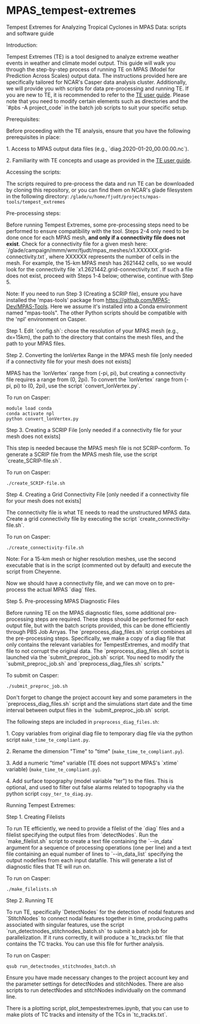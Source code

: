 # MPAS_tempest-extremes
Tempest Extremes for Analyzing Tropical Cyclones in MPAS Data: scripts and software guide 

Introduction:

Tempest Extremes (TE) is a tool designed to analyze extreme weather events in weather and climate model output. This guide will walk you through the step-by-step process of running TE on MPAS (Model for Prediction Across Scales) output data. The instructions provided here are specifically tailored for NCAR's Casper data analysis cluster. Additionally, we will provide you with scripts for data pre-processing and running TE. If you are new to TE, it is recommended to refer to the [TE user guide](https://climate.ucdavis.edu/tempestextremes.php). Please note that you need to modify certain elements such as directories and the \`#pbs -A project\_code\` in the batch job scripts to suit your specific setup.

Prerequisites:

Before proceeding with the TE analysis, ensure that you have the following prerequisites in place:

1\. Access to MPAS output data files (e.g., \`diag.2020-01-20\_00.00.00.nc\`).

2\. Familiarity with TE concepts and usage as provided in the [TE user guide](https://climate.ucdavis.edu/tempestextremes.php#DetectNodes).

Accessing the scripts:

The scripts required to pre-process the data and run TE can be downloaded by cloning this repository, or you can find them on NCAR's glade filesystem in the following directory: `/glade/u/home/fjudt/projects/mpas-tools/tempest_extremes`

Pre-processing steps:

Before running Tempest Extremes, some pre-processing steps need to be performed to ensure compatibility with the tool. Steps 2-4 only need to be done once for each MPAS mesh, **and only if a connectivity file does not exist**. Check for a connectivity file for a given mesh here: \`/glade/campaign/mmm/wmr/fjudt/mpas\_meshes/x1.XXXXXX.grid-connectivity.txt\`, where XXXXXX represents the number of cells in the mesh. For example, the 15-km MPAS mesh has 2621442 cells, so we would look for the connectivity file \`x1.2621442.grid-connectivity.txt\`. If such a file does not exist, proceed with Steps 1-4 below; otherwise, continue with Step 5.

Note: If you need to run Step 3 (Creating a SCRIP file), ensure you have installed the 'mpas-tools' package from <https://github.com/MPAS-Dev/MPAS-Tools>. Here we assume it's installed into a Conda environment named "mpas-tools". The other Python scripts should be compatible with the 'npl' environment on Casper.

Step 1. Edit \`config.sh\`: chose the resolution of your MPAS mesh (e.g., dx=15km), the path to the directory that contains the mesh files, and the path to your MPAS files.

Step 2. Converting the lonVertex Range in the MPAS mesh file [only needed if a connectivity file for your mesh does not exists]

MPAS has the \`lonVertex\` range from (-pi, pi), but creating a connectivity file requires a range from (0, 2pi). To convert the \`lonVertex\` range from (-pi, pi) to (0, 2pi), use the script \`convert\_lonVertex.py\`.

To run on Casper:

    module load conda
    conda activate npl
    python convert_lonVertex.py

Step 3. Creating a SCRIP File [only needed if a connectivity file for your mesh does not exists]

This step is needed because the MPAS mesh file is not SCRIP-conform. To generate a SCRIP file from the MPAS mesh file, use the script \`create\_SCRIP-file.sh\`. 

To run on Casper:

    ./create_SCRIP-file.sh

Step 4. Creating a Grid Connectivity File [only needed if a connectivity file for your mesh does not exists]

The connectivity file is what TE needs to read the unstructured MPAS data. Create a grid connectivity file by executing the script \`create\_connectivity-file.sh\`. 

To run on Casper:

    ./create_connectivity-file.sh

Note: For a 15-km mesh or higher resolution meshes, use the second executable that is in the script (commented out by default) and execute the script from Cheyenne.

Now we should have a connectivity file, and we can move on to pre-process the actual MPAS \`diag\` files.

Step 5. Pre-processing MPAS Diagnostic Files

Before running TE on the MPAS diagnostic files, some additional pre-processing steps are required. These steps should be performed for each output file, but with the batch scripts provided, this can be done efficiently through PBS Job Arryas. The \`preprocess\_diag\_files.sh\` script combines all the pre-processing steps. Specifically, we make a copy of a diag file that only contains the relevant variables for TempestExtremes, and modify that file to not corrupt the original data. The \`preprocess\_diag\_files.sh\` script is launched via the \`submit\_preproc\_job.sh\` script. You need to modify the \`submit\_preproc\_job.sh\` and \`preprocess\_diag\_files.sh\` scripts."

To submit on Casper:

    ./submit_preproc_job.sh

Don't forget to change the project account key and some parameters in the \`preprocess\_diag\_files.sh\` script and the simulations start date and the time interval between output files in the \`submit\_preproc\_job.sh\` script.

The following steps are included in `preprocess_diag_files.sh`:

1\. Copy variables from original diag file to temporary diag file via the python script `make_time_te_compliant.py`.

2\. Rename the dimension "Time" to "time" (`make_time_te_compliant.py`).

3\. Add a numeric "time" variable (TE does not support MPAS's \`xtime\` variable) (`make_time_te_compliant.py`).

4\. Add surface topography (model variable "ter") to the files. This is optional, and used to filter out false alarms related to topography via the python script `copy_ter_to_diag.py`.

Running Tempest Extremes:

Step 1. Creating Filelists

To run TE efficiently, we need to provide a filelist of the \`diag\` files and a filelist specifying the output files from \`detectNodes\`. Run the \`make\_filelist.sh\` script to create a text file containing the \`--in\_data\` argument for a sequence of processing operations (one per line) and a text file containing an equal number of lines to \`--in\_data\_list\` specifying the output nodefiles from each input datafile. This will generate a list of diagnostic files that TE will run on.

To run on Casper:

    ./make_filelists.sh

Step 2. Running TE

To run TE, specifically \`DetectNodes\` for the detection of nodal features and \`StitchNodes\` to connect nodal features together in time, producing paths associated with singular features, use the script \`run\_detectnodes\_stitchnodes\_batch.sh\` to submit a batch job for parallelization. If it runs correctly, it will produce a \`tc\_tracks.txt\` file that contains the TC tracks. You can use this file for further analysis.

To run on Casper:

    qsub run_detectnodes_stitchnodes_batch.sh

Ensure you have made necessary changes to the project account key and the parameter settings for detectNodes and stitchNodes. There are also scripts to run detectNodes and stitchNodes individually on the command line. 

There is a plotting script, plot_tempestextremes.ipynb, that you can use to make plots of TC tracks and intensity of the TCs in \`tc\_tracks.txt\`.
